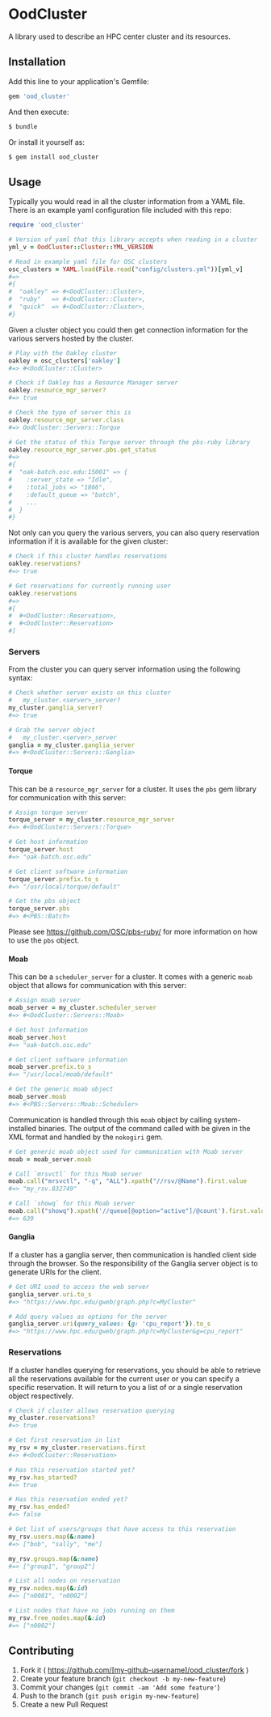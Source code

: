 # OodCluster

A library used to describe an HPC center cluster and its resources.

## Installation

Add this line to your application's Gemfile:

```ruby
gem 'ood_cluster'
```

And then execute:

```sh
$ bundle
```

Or install it yourself as:

```sh
$ gem install ood_cluster
```

## Usage

Typically you would read in all the cluster information from a YAML file. There
is an example yaml configuration file included with this repo:

```ruby
require 'ood_cluster'

# Version of yaml that this library accepts when reading in a cluster
yml_v = OodCluster::Cluster::YML_VERSION

# Read in example yaml file for OSC clusters
osc_clusters = YAML.load(File.read("config/clusters.yml"))[yml_v]
#=>
#{
#  "oakley" => #<OodCluster::Cluster>,
#  "ruby"   => #<OodCluster::Cluster>,
#  "quick"  => #<OodCluster::Cluster>,
#}
```

Given a cluster object you could then get connection information for the
various servers hosted by the cluster.

```ruby
# Play with the Oakley cluster
oakley = osc_clusters['oakley']
#=> #<OodCluster::Cluster>

# Check if Oakley has a Resource Manager server
oakley.resource_mgr_server?
#=> true

# Check the type of server this is
oakley.resource_mgr_server.class
#=> OodCluster::Servers::Torque

# Get the status of this Torque server through the pbs-ruby library
oakley.resource_mgr_server.pbs.get_status
#=>
#{
#  "oak-batch.osc.edu:15001" => {
#    :server_state => "Idle",
#    :total_jobs => "1866",
#    :default_queue => "batch",
#    ...
#  }
#}
```

Not only can you query the various servers, you can also query reservation
information if it is available for the given cluster:

```ruby
# Check if this cluster handles reservations
oakley.reservations?
#=> true

# Get reservations for currently running user
oakley.reservations
#=>
#[
#  #<OodCluster::Reservation>,
#  #<OodCluster::Reservation>
#]
```

### Servers

From the cluster you can query server information using the following syntax:

```ruby
# Check whether server exists on this cluster
#   my_cluster.<server>_server?
my_cluster.ganglia_server?
#=> true

# Grab the server object
#   my_cluster.<server>_server
ganglia = my_cluster.ganglia_server
#=> #<OodCluster::Servers::Ganglia>
```

#### Torque

This can be a `resource_mgr_server` for a cluster. It uses the `pbs` gem
library for communication with this server:

```ruby
# Assign torque server
torque_server = my_cluster.resource_mgr_server
#=> #<OodCluster::Servers::Torque>

# Get host information
torque_server.host
#=> "oak-batch.osc.edu"

# Get client software information
torque_server.prefix.to_s
#=> "/usr/local/torque/default"

# Get the pbs object
torque_server.pbs
#=> #<PBS::Batch>
```

Please see https://github.com/OSC/pbs-ruby/ for more information on how to use
the `pbs` object.

#### Moab

This can be a `scheduler_server` for a cluster. It comes with a generic `moab`
object that allows for communication with this server:

```ruby
# Assign moab server
moab_server = my_cluster.scheduler_server
#=> #<OodCluster::Servers::Moab>

# Get host information
moab_server.host
#=> "oak-batch.osc.edu"

# Get client software information
moab_server.prefix.to_s
#=> "/usr/local/moab/default"

# Get the generic moab object
moab_server.moab
#=> #<PBS::Servers::Moab::Scheduler>
```

Communication is handled through this `moab` object by calling system-installed
binaries. The output of the command called with be given in the XML format and
handled by the `nokogiri` gem.

```ruby
# Get generic moab object used for communication with Moab server
moab = moab_server.moab

# Call `mrsvctl` for this Moab server
moab.call("mrsvctl", "-q", "ALL").xpath("//rsv/@Name").first.value
#=> "my_rsv.832749"

# Call `showq` for this Moab server
moab.call("showq").xpath('//queue[@option="active"]/@count').first.value.to_i
#=> 639
```

#### Ganglia

If a cluster has a ganglia server, then communication is handled client side
through the browser. So the responsibility of the Ganglia server object is to
generate URIs for the client.

```ruby
# Get URI used to access the web server
ganglia_server.uri.to_s
#=> "https://www.hpc.edu/gweb/graph.php?c=MyCluster"

# Add query values as options for the server
ganglia_server.uri(query_values: {g: 'cpu_report'}).to_s
#=> "https://www.hpc.edu/gweb/graph.php?c=MyCluster&g=cpu_report"
```

### Reservations

If a cluster handles querying for reservations, you should be able to retrieve
all the reservations available for the current user or you can specify a
specific reservation. It will return to you a list of or a single reservation
object respectively.

```ruby
# Check if cluster allows reservation querying
my_cluster.reservations?
#=> true

# Get first reservation in list
my_rsv = my_cluster.reservations.first
#=> #<OodCluster::Reservation>

# Has this reservation started yet?
my_rsv.has_started?
#=> true

# Has this reservation ended yet?
my_rsv.has_ended?
#=> false

# Get list of users/groups that have access to this reservation
my_rsv.users.map(&:name)
#=> ["bob", "sally", "me"]

my_rsv.groups.map(&:name)
#=> ["group1", "group2"]

# List all nodes on reservation
my_rsv.nodes.map(&:id)
#=> ["n0001", "n0002"]

# List nodes that have no jobs running on them
my_rsv.free_nodes.map(&:id)
#=> ["n0002"]
```

## Contributing

1. Fork it ( https://github.com/[my-github-username]/ood_cluster/fork )
2. Create your feature branch (`git checkout -b my-new-feature`)
3. Commit your changes (`git commit -am 'Add some feature'`)
4. Push to the branch (`git push origin my-new-feature`)
5. Create a new Pull Request
